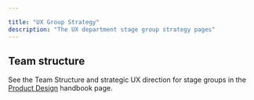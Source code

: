 ```yaml
---

title: "UX Group Strategy"
description: "The UX department stage group strategy pages"
---
```


## Team structure

See the Team Structure and strategic UX direction for stage groups in the [Product Design](/handbook/product/ux/product-design/) handbook page.
